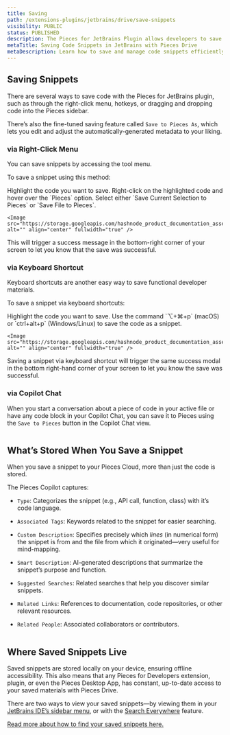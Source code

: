 ```yaml
---
title: Saving
path: /extensions-plugins/jetbrains/drive/save-snippets
visibility: PUBLIC
status: PUBLISHED
description: The Pieces for JetBrains Plugin allows developers to save code snippets directly in their JetBrains IDEs, ensuring secure storage and easy access.
metaTitle: Saving Code Snippets in JetBrains with Pieces Drive
metaDescription: Learn how to save and manage code snippets efficiently with the Pieces for JetBrains Plugin, keeping your most useful code at hand.
---
```


## Saving Snippets

There are several ways to save code with the Pieces for JetBrains plugin, such as through the right-click menu, hotkeys, or dragging and dropping code into the Pieces sidebar.

There’s also the fine-tuned saving feature called `Save to Pieces As`, which lets you edit and adjust the automatically-generated metadata to your liking.

### via Right-Click Menu

You can save snippets by accessing the tool menu.

To save a snippet using this method:

<Steps>
  <Step title="Choose your Snippet">
    Highlight the code you want to save.
  </Step>

  <Step title="Open Right-Click Menu">
    Right-click on the highlighted code and hover over the `Pieces` option.
  </Step>

  <Step title="Select Action">
    Select either `Save Current Selection to Pieces` or `Save File to Pieces`.

    <Image src="https://storage.googleapis.com/hashnode_product_documentation_assets/jetbrains_plugin_assets/jetbrains_plugin_assets/using_snippets/saving_snippets/save_to_pieces.gif" alt="" align="center" fullwidth="true" />
  </Step>
</Steps>

This will trigger a success message in the bottom-right corner of your screen to let you know that the save was successful.

### via Keyboard Shortcut

Keyboard shortcuts are another easy way to save functional developer materials.

To save a snippet via keyboard shortcuts:

<Steps>
  <Step title="Choose your Snippet">
    Highlight the code you want to save.
  </Step>

  <Step title="Save your Snippet">
    Use the command `⌥+⌘+p` (macOS) or `ctrl+alt+p` (Windows/Linux) to save the code as a snippet.

    <Image src="https://storage.googleapis.com/hashnode_product_documentation_assets/jetbrains_plugin_assets/jetbrains_plugin_assets/using_snippets/saving_snippets/saved_to_pieces.png" alt="" align="center" fullwidth="true" />
  </Step>
</Steps>

Saving a snippet via keyboard shortcut will trigger the same success modal in the bottom right-hand corner of your screen to let you know the save was successful.

### via Copilot Chat

When you start a conversation about a piece of code in your active file or have any code block in your Copilot Chat, you can save it to Pieces using the `Save to Pieces` button in the Copilot Chat view.

<Image src="https://storage.googleapis.com/hashnode_product_documentation_assets/cdn_migrate_repair_2/via_copilot_chat.png" alt="" align="center" fullwidth="true" />

## What’s Stored When You Save a Snippet

When you save a snippet to your Pieces Cloud, more than just the code is stored.

The Pieces Copilot captures:

* `Type`: Categorizes the snippet (e.g., API call, function, class) with it’s code language.

* `Associated Tags`: Keywords related to the snippet for easier searching.

* `Custom Description`: Specifies precisely which *lines* (in numerical form) the snippet is from and the file from which it originated—very useful for mind-mapping.

* `Smart Description`: AI-generated descriptions that summarize the snippet’s purpose and function.

* `Suggested Searches`: Related searches that help you discover similar snippets.

* `Related Links`: References to documentation, code repositories, or other relevant resources.

* `Related People`: Associated collaborators or contributors.

<Image src="https://storage.googleapis.com/hashnode_product_documentation_assets/jetbrains_plugin_assets/jetbrains_plugin_assets/using_snippets/saving_snippets/snippet_enrichment.png" alt="" align="center" fullwidth="true" />

## Where Saved Snippets Live

Saved snippets are stored locally on your device, ensuring offline accessibility. This also means that any Pieces for Developers extension, plugin, or even the Pieces Desktop App, has constant, up-to-date access to your saved materials with Pieces Drive.

There are two ways to view your saved snippets—by viewing them in your [JetBrains IDE’s sidebar menu](/products/extensions-plugins/jetbrains/drive/search-reuse#via-pieces-sidebar), or with the [Search Everywhere](/products/extensions-plugins/jetbrains/drive/search-reuse#finding-saved-snippets) feature.

[Read more about how to find your saved snippets here.](/products/extensions-plugins/jetbrains/drive/search-reuse#finding-saved-snippets)